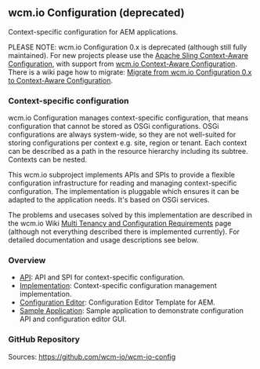 ## wcm.io Configuration (deprecated)

Context-specific configuration for AEM applications.

PLEASE NOTE: wcm.io Configuration 0.x is deprecated (although still fully maintained). For new projects please use the [Apache Sling Context-Aware Configuration][sling-caconfig], with support from [wcm.io Context-Aware Configuration][caconfig]. There is a wiki page how to migrate: [Migrate from wcm.io Configuration 0.x to Context-Aware Configuration][caconfig-migration].


### Context-specific configuration

wcm.io Configuration manages context-specific configuration, that means configuration that cannot be stored as OSGi configurations. OSGi configurations are always system-wide, so they are not well-suited for storing configurations per context e.g. site, region or tenant. Each context can be described as a path in the resource hierarchy including its subtree. Contexts can be nested.

This wcm.io subproject implements APIs and SPIs to provide a flexible configuration infrastructure for reading and managing context-specific configuration. The implementation is pluggable which ensures it can be adapted to the application needs. It's based on OSGi services.

The problems and usecases solved by this implementation are described in the wcm.io Wiki [Multi Tenancy and Configuration Requirements][wiki-config-requirements] page (although not everything described there is implemented currently). For detailed documentation and usage descriptions see below.


### Overview

* [API](api/): API and SPI for context-specific configuration.
* [Implementation](core/): Context-specific configuration management implementation.
* [Configuration Editor](editor/): Configuration Editor Template for AEM.
* [Sample Application](sample-app/): Sample application to demonstrate configuration API and configuration editor GUI.


### GitHub Repository

Sources: https://github.com/wcm-io/wcm-io-config



[caconfig]: http://wcm.io/caconfig/
[sling-caconfig]: http://sling.apache.org/documentation/bundles/context-aware-configuration/context-aware-configuration.html
[caconfig-migration]: https://wcm-io.atlassian.net/wiki/x/BgCvAg
[wiki-config-requirements]: https://wcm-io.atlassian.net/wiki/x/HIAH
